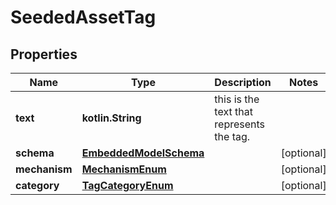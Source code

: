 
# SeededAssetTag

## Properties
Name | Type | Description | Notes
------------ | ------------- | ------------- | -------------
**text** | **kotlin.String** | this is the text that represents the tag. | 
**schema** | [**EmbeddedModelSchema**](EmbeddedModelSchema) |  |  [optional]
**mechanism** | [**MechanismEnum**](MechanismEnum) |  |  [optional]
**category** | [**TagCategoryEnum**](TagCategoryEnum) |  |  [optional]



